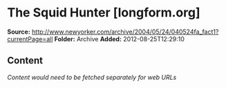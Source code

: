 # The Squid Hunter    [longform.org]

**Source:** http://www.newyorker.com/archive/2004/05/24/040524fa_fact1?currentPage=all
**Folder:** Archive
**Added:** 2012-08-25T12:29:10




## Content
*Content would need to be fetched separately for web URLs*
